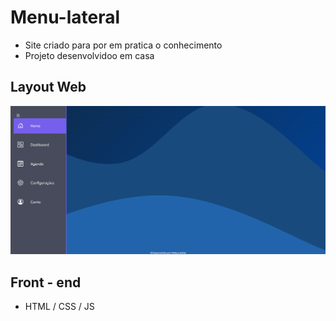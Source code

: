 # Menu-lateral
* Site criado para por em pratica o conhecimento
* Projeto desenvolvidoo em casa
## Layout Web
![PRINT TELA](https://github.com/852Apache/Menu-lateral/blob/main/web_Barra_Menu_Lateral/img/Captura%20de%20tela.png)


## Front - end
* HTML / CSS / JS
